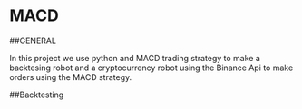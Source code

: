 # MACD

##GENERAL

In this project we use python and MACD trading strategy to make a backtesing robot and a cryptocurrency robot using
the Binance Api to make orders using the MACD strategy.

##Backtesting 
